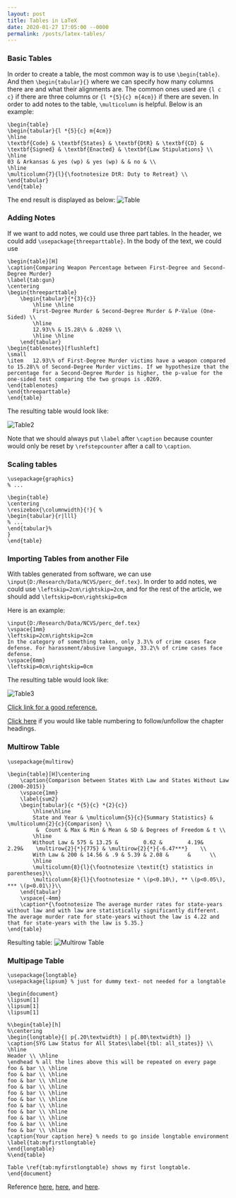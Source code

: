 ```yaml
---
layout: post
title: Tables in LaTeX
date: 2020-01-27 17:05:00 --0000
permalink: /posts/latex-tables/
---
```


### Basic Tables
In order to create a table, the most common way is to use ```\begin{table}```. And then ```\begin{tabular}{}``` where we can specify how many columns there are and what their alignments are. The common ones used are ```{l c c}``` if there are three columns or ```{l *{5}{c} m{4cm}}``` if there are seven. In order to add notes to the table, ```\multicolumn``` is helpful. Below is an example:
```
\begin{table}
\begin{tabular}{l *{5}{c} m{4cm}}
\hline
\textbf{Code} & \textbf{States} & \textbf{DtR} & \textbf{CD} & \textbf{Signed} & \textbf{Enacted} & \textbf{Law Stipulations} \\
\hline
03 & Arkansas & yes (wp) & yes (wp) & & no & \\
\hline
\multicolumn{7}{l}{\footnotesize DtR: Duty to Retreat} \\
\end{tabular}
\end{table}
```
The end result is displayed as below:
![Table](/images/table.jpg "Table")

### Adding Notes
If we want to add notes, we could use three part tables. In the header, we could add ```\usepackage{threeparttable}```. In the body of the text, we could use
```
\begin{table}[H]
\caption{Comparing Weapon Percentage between First-Degree and Second-Degree Murder}
\label{tab:gun}
\centering
\begin{threeparttable}
	\begin{tabular}{*{3}{c}}
		\hline \hline
		First-Degree Murder & Second-Degree Murder & P-Value (One-Sided) \\
		\hline
		12.93\% & 15.28\% & .0269 \\
		\hline \hline
	\end{tabular}
\begin{tablenotes}[flushleft]
\small
\item	12.93\% of First-Degree Murder victims have a weapon compared to 15.28\% of Second-Degree Murder victims. If we hypothesize that the percentage for a Second-Degree Murder is higher, the p-value for the one-sided test comparing the two groups is .0269.
\end{tablenotes}
\end{threeparttable}
\end{table}
```

The resulting table would look like:

![Table2](/images/table2.jpg "Table 2")

Note that we should always put `\label` after `\caption` because counter would only be reset by `\refstepcounter` after a call to `\caption`.

### Scaling tables
```
\usepackage{graphics}
% ...

\begin{table}
\centering
\resizebox{\columnwidth}{!}{ %
\begin{tabular}{r|lll}
% ...
\end{tabular}%
}
\end{table}
```

### Importing Tables from another File
With tables generated from software, we can use ```\input{D:/Research/Data/NCVS/perc_def.tex}```. In order to add notes, we could use
```\leftskip=2cm\rightskip=2cm```, and for the rest of the article, we should add ```\leftskip=0cm\rightskip=0cm```

Here is an example:
```
\input{D:/Research/Data/NCVS/perc_def.tex}
\vspace{1mm}
\leftskip=2cm\rightskip=2cm
In the category of something taken, only 3.3\% of crime cases face defense. For harassment/abusive language, 33.2\% of crime cases face defense.
\vspace{6mm}
\leftskip=0cm\rightskip=0cm
```

The resulting table would look like:

![Table3](/images/table3.jpg "Table 3")

[Click link for a good reference.](https://www.overleaf.com/learn/latex/Tables)

[Click here](https://tex.stackexchange.com/questions/28333/continuous-v-per-chapter-section-numbering-of-figures-tables-and-other-docume) if you would like table numbering to follow/unfollow the chapter headings.

### Multirow Table
```
\usepackage{multirow}

\begin{table}[H]\centering
	\caption{Comparison between States With Law and States Without Law (2000-2015)}
	\vspace{1mm}
	\label{sum2}
	\begin{tabular}{c *{5}{c} *{2}{c}}
		\hline\hline
		State and Year & \multicolumn{5}{c}{Summary Statistics} & \multicolumn{2}{c}{Comparison} \\
		 &  Count & Max & Min & Mean & SD & Degrees of Freedom & t \\
		\hline
		Without Law & 575 & 13.25 &        0.62 &        4.19&         2.29&    \multirow{2}{*}{775} & \multirow{2}{*}{-6.47***}    \\
		With Law & 200 & 14.56 & .9 & 5.39 & 2.08 &      &      \\
		\hline
		\multicolumn{8}{l}{\footnotesize \textit{t} statistics in parentheses}\\
		\multicolumn{8}{l}{\footnotesize * \(p<0.10\), ** \(p<0.05\), *** \(p<0.01\)}\\
	\end{tabular}
	\vspace{-4mm}
	\caption*{\footnotesize The average murder rates for state-years without law and with law are statistically significantly different. The average murder rate for state-years without the law is 4.22 and that for state-years with the law is 5.35.}
\end{table}
```

Resulting table:
![Multirow Table](/images/multirow_table.jpg "Multirow Table")

### Multipage Table
```
\usepackage{longtable}
\usepackage{lipsum} % just for dummy text- not needed for a longtable

\begin{document}
\lipsum[1]
\lipsum[1]
\lipsum[1]

%\begin{table}[h] 
%\centering
\begin{longtable}{| p{.20\textwidth} | p{.80\textwidth} |} 
\caption{SYG Law Status for All States\label{tbl: all_states}} \\
\hline
Header \\ \hline
\endhead % all the lines above this will be repeated on every page
foo & bar \\ \hline 
foo & bar \\ \hline
foo & bar \\ \hline
foo & bar \\ \hline
foo & bar \\ \hline
foo & bar \\ \hline
foo & bar \\ \hline
foo & bar \\ \hline
foo & bar \\ \hline
foo & bar \\ \hline
foo & bar \\ \hline
\caption{Your caption here} % needs to go inside longtable environment
\label{tab:myfirstlongtable}
\end{longtable}
%\end{table} 

Table \ref{tab:myfirstlongtable} shows my first longtable.
\end{document}
```

Reference [here](https://tex.stackexchange.com/questions/26462/make-a-table-span-multiple-pages), [here](https://tex.stackexchange.com/questions/11380/how-to-repeat-top-rows-column-headings-on-every-page), and [here](https://tex.stackexchange.com/questions/219138/how-to-have-a-caption-on-top-of-longtable/219145).